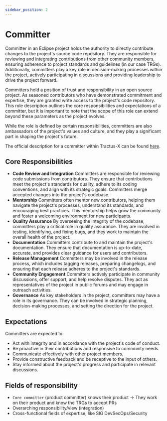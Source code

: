 ```yaml
---
sidebar_position: 2
---
```


# Committer

Committer in an Eclipse project holds the authority to directly contribute changes to the project's source code repository. They are responsible for reviewing and integrating contributions from other community members, ensuring adherence to project standards and guidelines (in our case TRGs). Additionally, committers play a key role in decision-making processes within the project, actively participating in discussions and providing leadership to drive the project forward.

Committers hold a position of trust and responsibility in an open source project. As seasoned contributors who have demonstrated commitment and expertise, they are granted write access to the project's code repository. This role description outlines the core responsibilities and expectations of a committer, but it is important to note that the scope of this role can extend beyond these parameters as the project evolves.

While the role is defined by certain responsibilities, committers are also ambassadors of the project's values and culture, and they play a significant part in shaping the project's future.

The official description for a committer within Tractus-X can be found [here](https://eclipse-tractusx.github.io/docs/oss/contributor-committer#committer).

## Core Responsibilities

- **Code Review and Integration**
    Committers are responsible for reviewing code submissions from contributors. They ensure that contributions meet the project's standards for quality, adhere to its coding conventions, and align with its strategic goals. Committers merge accepted changes into the project's codebase.
- **Mentorship**
    Committers often mentor new contributors, helping them navigate the project's processes, understand its standards, and encouraging best practices. This mentorship helps grow the community and foster a welcoming environment for new participants.
- **Quality Assurance**
    By overseeing the integrity of the codebase, committers play a critical role in quality assurance. They are involved in testing, identifying, and fixing bugs, and they work to maintain the overall health of the project.
- **Documentation**
    Committers contribute to and maintain the project's documentation. They ensure that documentation is up-to-date, accurate, and provides clear guidance for users and contributors.
- **Release Management**
    Committers may be involved in the release process, which includes tagging releases, preparing changelogs, and ensuring that each release adheres to the project's standards.
- **Community Engagement**
    Committers actively participate in community discussions, offer support, and help resolve disputes. They act as representatives of the project in public forums and may engage in outreach activities.
- **Governance**
    As key stakeholders in the project, committers may have a role in its governance. They can be involved in strategic planning, decision-making processes, and setting the direction for the project.

## Expectations

Committers are expected to:

- Act with integrity and in accordance with the project's code of conduct.
- Be proactive in their contributions and responsive to community needs.
- Communicate effectively with other project members.
- Provide constructive feedback and be receptive to the input of others.
- Stay informed about the project's progress and participate in relevant discussions.

## Fields of responsibility

- `Core committer` (product committer) knows their product -> They work on their product and know the TRGs to accept PRs
- Overarching responsibility/view (integration)
- Cross-functional fields of expertise, like SIG DevSecOps/Security
